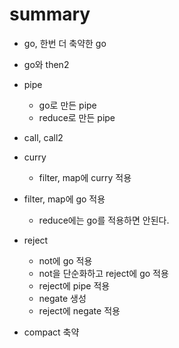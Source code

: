 # summary

- go, 한번 더 축약한 go
- go와 then2

- pipe
  - go로 만든 pipe
  - reduce로 만든 pipe

- call, call2

- curry
  - filter, map에 curry 적용

- filter, map에 go 적용
  - reduce에는 go를 적용하면 안된다.

- reject
  - not에 go 적용
  - not을 단순화하고 reject에 go 적용
  - reject에 pipe 적용
  - negate 생성
  - reject에 negate 적용

- compact 축약

